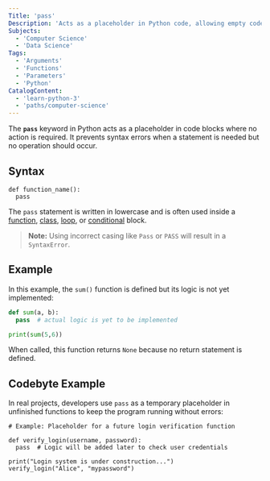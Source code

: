 ```yaml
---
Title: 'pass'
Description: 'Acts as a placeholder in Python code, allowing empty code blocks (like functions or loops) to run without causing errors.'
Subjects:
  - 'Computer Science'
  - 'Data Science'
Tags:
  - 'Arguments'
  - 'Functions'
  - 'Parameters'
  - 'Python'
CatalogContent:
  - 'learn-python-3'
  - 'paths/computer-science'
---
```


The **`pass`** keyword in Python acts as a placeholder in code blocks where no action is required. It prevents syntax errors when a statement is needed but no operation should occur.

## Syntax

```pseudo
def function_name():
  pass
```

The `pass` statement is written in lowercase and is often used inside a [function](https://www.codecademy.com/resources/docs/python/functions), [class](https://www.codecademy.com/resources/docs/python/classes), [loop](https://www.codecademy.com/resources/docs/python/loops), or [conditional](https://www.codecademy.com/resources/docs/python/conditionals) block.

> **Note:** Using incorrect casing like `Pass` or `PASS` will result in a `SyntaxError`.

## Example

In this example, the `sum()` function is defined but its logic is not yet implemented:

```py
def sum(a, b):
  pass  # actual logic is yet to be implemented

print(sum(5,6))
```

When called, this function returns `None` because no return statement is defined.

## Codebyte Example

In real projects, developers use `pass` as a temporary placeholder in unfinished functions to keep the program running without errors:

```codebyte/python
# Example: Placeholder for a future login verification function

def verify_login(username, password):
  pass  # Logic will be added later to check user credentials

print("Login system is under construction...")
verify_login("Alice", "mypassword")
```
